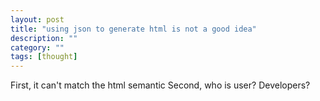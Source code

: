 ```yaml
---
layout: post
title: "using json to generate html is not a good idea"
description: ""
category: ""
tags: [thought]
---
```


First, it can't match the html semantic 
Second, who is user? Developers?
